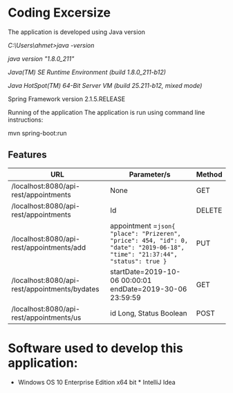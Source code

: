 Coding Excersize
=================

The application is developed using Java version

 

*C:\\Users\\ahmet\>java -version*

*java version "1.8.0_211"*

*Java(TM) SE Runtime Environment (build 1.8.0_211-b12)*

*Java HotSpot(TM) 64-Bit Server VM (build 25.211-b12, mixed mode)*

Spring Framework version 2.1.5.RELEASE

Running of the application
The application is run using command line instructions:

mvn spring-boot:run

Features
--------

| URL                                          | Parameter/s                                                                                                           | Method |
|----------------------------------------------|-----------------------------------------------------------------------------------------------------------------------|--------|
| /localhost:8080/api-rest/appointments      | None                                                                                                                  | GET    |
| /localhost:8080/api-rest/appointments      | Id                                                                                                                    | DELETE |
| /localhost:8080/api-rest/appointments/add     | appointment =```json{ "place": "Prizeren", "price": 454, "id": 0, "date": "2019-06-18", "time": "21:37:44", "status": true } ```| PUT    |
| /localhost:8080/api-rest/appointments/bydates | startDate=2019-10-06 00:00:01 endDate=2019-30-06 23:59:59                                                             | GET    |
| /localhost:8080/api-rest/appointments/us      | id Long, Status Boolean | POST   |
 
# Software used to develop this application:

* Windows OS 10 Enterprise Edition x64 bit * IntelliJ Idea 
